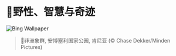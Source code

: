 # 🔖野性、智慧与奇迹

![Bing Wallpaper](https://www.bing.com/th?id=OHR.KenyaElephants_ZH-CN7587207512_1920x1080.jpg&rf=LaDigue_1920x1080.jpg&pid=hp)

> 📝非洲象群, 安博塞利国家公园, 肯尼亚 (© Chase Dekker/Minden Pictures)
